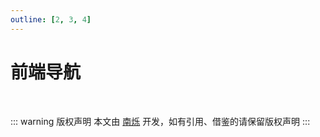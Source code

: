 ```yaml
---
outline: [2, 3, 4]
---
```


<script setup>
import { FRONTEND_DATA } from './data/frontend'
</script>

# 前端导航

<MNavLinks v-for="{title, items} in FRONTEND_DATA" :title="title" :items="items"/>

<br />

::: warning 版权声明
本文由 [南烁](https://github.com/nanshuo0814) 开发，如有引用、借鉴的请保留版权声明
:::
